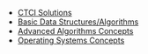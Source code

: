 * [CTCI Solutions](https://github.com/cramacha/practice/tree/master/ctci)
* [Basic Data Structures/Algorithms](https://github.com/cramacha/practice/tree/master/utils)
* [Advanced Algorithms Concepts](https://github.com/cramacha/practice/tree/master/concepts)
* [Operating Systems Concepts](https://github.com/cramacha/practice/tree/master/os/)
